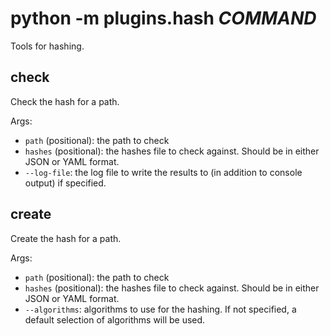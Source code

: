 # python -m plugins.hash *COMMAND*

Tools for hashing.

## check

Check the hash for a path.

Args:
- `path` (positional): the path to check
- `hashes` (positional): the hashes file to check against. Should be in either JSON or YAML format.
- `--log-file`: the log file to write the results to (in addition to console output) if specified.

## create

Create the hash for a path.

Args:
- `path` (positional): the path to check
- `hashes` (positional): the hashes file to check against. Should be in either JSON or YAML format.
- `--algorithms`: algorithms to use for the hashing. If not specified, a default selection of algorithms will be used.